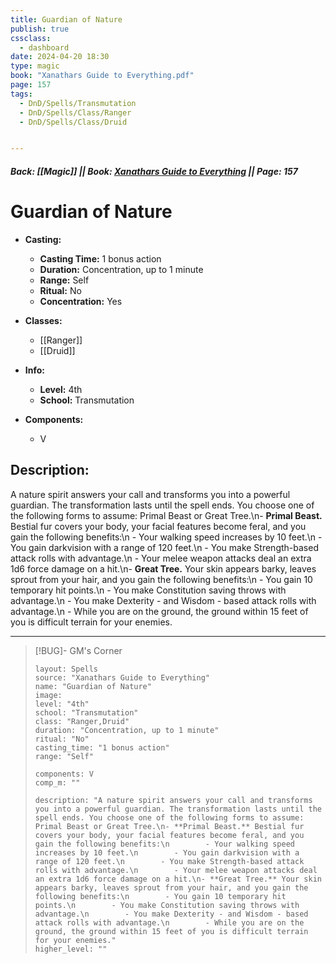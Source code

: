 ```yaml
---
title: Guardian of Nature
publish: true
cssclass:
  - dashboard
date: 2024-04-20 18:30
type: magic
book: "Xanathars Guide to Everything.pdf"
page: 157
tags:
  - DnD/Spells/Transmutation
  - DnD/Spells/Class/Ranger
  - DnD/Spells/Class/Druid


---
```


##### Back: [[Magic]] || Book: [Xanathars Guide to Everything](https://drive.google.com/drive/folders/1O5bhpYizcIT5xxAoLOuzCRht_PVS7VSG?usp=sharing) || Page: 157

# Guardian of Nature

- **Casting:**
    - **Casting Time:** 1 bonus action
    - **Duration:** Concentration, up to 1 minute
    - **Range:** Self
    - **Ritual:** No
    - **Concentration:** Yes
- **Classes:**
    - [[Ranger]]
    - [[Druid]]

- **Info:**
    - **Level:** 4th
    - **School:** Transmutation
- **Components:**
    - V


## Description:
A nature spirit answers your call and transforms you into a powerful guardian. The transformation lasts until the spell ends. You choose one of the following forms to assume: Primal Beast or Great Tree.\n- **Primal Beast.** Bestial fur covers your body, your facial features become feral, and you gain the following benefits:\n        - Your walking speed increases by 10 feet.\n        - You gain darkvision with a range of 120 feet.\n        - You make Strength-based attack rolls with advantage.\n        - Your melee weapon attacks deal an extra 1d6 force damage on a hit.\n- **Great Tree.** Your skin appears barky, leaves sprout from your hair, and you gain the following benefits:\n        - You gain 10 temporary hit points.\n        - You make Constitution saving throws with advantage.\n        - You make Dexterity - and Wisdom - based attack rolls with advantage.\n        - While you are on the ground, the ground within 15 feet of you is difficult terrain for your enemies.



---

> [!BUG]- GM's Corner
>
> ```statblock
> layout: Spells
> source: "Xanathars Guide to Everything"
> name: "Guardian of Nature"
> image: 
> level: "4th"
> school: "Transmutation"
> class: "Ranger,Druid"
> duration: "Concentration, up to 1 minute"
> ritual: "No"
> casting_time: "1 bonus action"
> range: "Self"
>
> components: V
> comp_m: ""
>
> description: "A nature spirit answers your call and transforms you into a powerful guardian. The transformation lasts until the spell ends. You choose one of the following forms to assume: Primal Beast or Great Tree.\n- **Primal Beast.** Bestial fur covers your body, your facial features become feral, and you gain the following benefits:\n        - Your walking speed increases by 10 feet.\n        - You gain darkvision with a range of 120 feet.\n        - You make Strength-based attack rolls with advantage.\n        - Your melee weapon attacks deal an extra 1d6 force damage on a hit.\n- **Great Tree.** Your skin appears barky, leaves sprout from your hair, and you gain the following benefits:\n        - You gain 10 temporary hit points.\n        - You make Constitution saving throws with advantage.\n        - You make Dexterity - and Wisdom - based attack rolls with advantage.\n        - While you are on the ground, the ground within 15 feet of you is difficult terrain for your enemies."
> higher_level: ""
> ```
